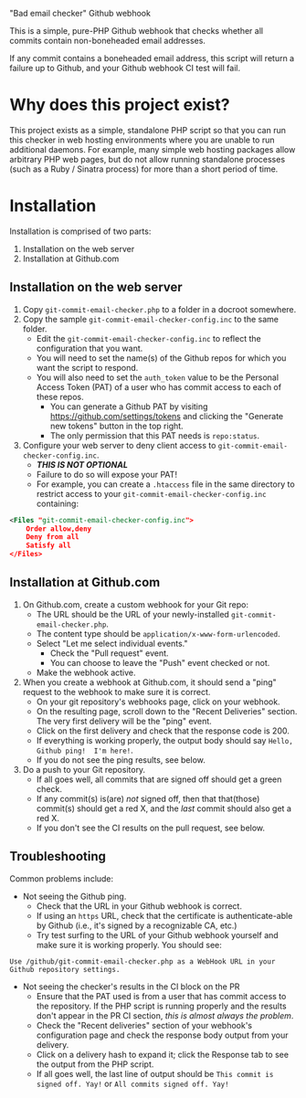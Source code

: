  "Bad email checker" Github webhook

This is a simple, pure-PHP Github webhook that checks whether all
commits contain non-boneheaded email addresses.

If any commit contains a boneheaded email address, this script will
return a failure up to Github, and your Github webhook CI test will
fail.

# Why does this project exist?

This project exists as a simple, standalone PHP script so that you can
run this checker in web hosting environments where you are unable to
run additional daemons.  For example, many simple web hosting packages
allow arbitrary PHP web pages, but do not allow running standalone
processes (such as a Ruby / Sinatra process) for more than a short
period of time.

# Installation

Installation is comprised of two parts:

1. Installation on the web server
1. Installation at Github.com

## Installation on the web server

1. Copy `git-commit-email-checker.php` to a folder in a docroot
   somewhere.
1. Copy the sample `git-commit-email-checker-config.inc` to the same
   folder.
   * Edit the `git-commit-email-checker-config.inc` to reflect the
     configuration that you want.
   * You will need to set the name(s) of the Github repos for which
     you want the script to respond.
   * You will also need to set the `auth_token` value to be the
     Personal Access Token (PAT) of a user who has commit access to
     each of these repos.
     * You can generate a Github PAT by visiting
       https://github.com/settings/tokens and clicking the "Generate
       new tokens" button in the top right.
     * The only permission that this PAT needs is `repo:status`.
1. Configure your web server to deny client access to
   `git-commit-email-checker-config.inc`.
   * ***THIS IS NOT OPTIONAL***
   * Failure to do so will expose your PAT!
   * For example, you can create a `.htaccess` file in the same
     directory to restrict access to your
     `git-commit-email-checker-config.inc` containing:
```xml
<Files "git-commit-email-checker-config.inc">
    Order allow,deny
    Deny from all
    Satisfy all
</Files>
```

## Installation at Github.com

1. On Github.com, create a custom webhook for your Git repo:
   * The URL should be the URL of your newly-installed `git-commit-email-checker.php`.
   * The content type should be `application/x-www-form-urlencoded`.
   * Select "Let me select individual events."
     * Check the "Pull request" event.
     * You can choose to leave the "Push" event checked or not.
   * Make the webhook active.
1. When you create a webhook at Github.com, it should send a "ping" request to the webhook to make sure it is correct.
   * On your git repository's webhooks page, click on your webhook.
   * On the resulting page, scroll down to the "Recent Deliveries" section.  The very first delivery will be the "ping" event.
   * Click on the first delivery and check that the response code is 200.
   * If everything is working properly, the output body should say
     `Hello, Github ping!  I'm here!`.
   * If you do not see the ping results, see below.
1. Do a push to your Git repository.
   * If all goes well, all commits that are signed off should get a
     green check.
   * If any commit(s) is(are) *not* signed off, then that that(those)
     commit(s) should get a red X, and the *last* commit should also
     get a red X.
   * If you don't see the CI results on the pull request, see below.

## Troubleshooting

Common problems include:

* Not seeing the Github ping.
  * Check that the URL in your Github webhook is correct.
  * If using an `https` URL, check that the certificate is
    authenticate-able by Github (i.e., it's signed by a recognizable
    CA, etc.)
  * Try test surfing to the URL of your Github webhook yourself and
    make sure it is working properly.  You should see:
```
Use /github/git-commit-email-checker.php as a WebHook URL in your Github repository settings.
````

* Not seeing the checker's results in the CI block on the PR
  * Ensure that the PAT used is from a user that has commit access to
    the repository.  If the PHP script is running properly and the
    results don't appear in the PR CI section, *this is almost always
    the problem*.
  * Check the "Recent deliveries" section of your webhook's
    configuration page and check the response body output from your
    delivery.
  * Click on a delivery hash to expand it; click the Response tab to
    see the output from the PHP script.
  * If all goes well, the last line of output should be `This commit
    is signed off. Yay!` or `All commits signed off. Yay!`
 
 
 
 
 
 
 
 
 
 
 
 
 

